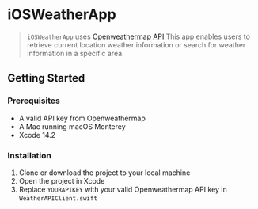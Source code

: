 # iOSWeatherApp

> `iOSWeatherApp` uses [Openweathermap API](https://openweathermap.org/api).This app enables users to retrieve current location weather information or search for weather information in a specific area.

## Getting Started

### Prerequisites

- A valid API key from Openweathermap
- A Mac running macOS Monterey
- Xcode 14.2

### Installation

1. Clone or download the project to your local machine
2. Open the project in Xcode
3. Replace `YOURAPIKEY` with your valid Openweathermap API key in `WeatherAPIClient.swift`
